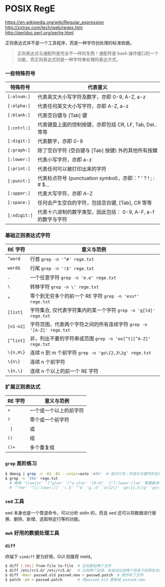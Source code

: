# POSIX RegE

https://en.wikipedia.org/wiki/Regular_expression   
http://zytrax.com/tech/web/regex.htm   
http://perldoc.perl.org/perlre.html   

正则表达式并不是一个工具程序，而是一种字符创处理的标准依据。

> 正则表达式与通配符是完全不一样的东西！通配符是 bash 操作接口的一个功能，而正则表达式则是一种字符串处理的表达方式。

### 一些特殊符号

特殊符号     | 代表意义
-------------|----------------------------------------------------------------
`[:alnum:]`  | 代表英文大小写字符及数字，亦即 0-9, A-Z, a-z
`[:alpha:]`  | 代表任何英文大小写字符，亦即 A-Z, a-z
`[:blank:]`  | 代表空白键与 [Tab] 键
`[:cntrl:]`  | 代表键盘上面的控制按键，亦即包括 CR, LF, Tab, Del.. 等等
`[:digit:]`  | 代表数字，亦即 0-9
`[:graph:]`  | 除了空白字符 (空白键与 [Tab] 按键) 外的其他所有按鍵
`[:lower:]`  | 代表小写字符，亦即 a-z
`[:print:]`  | 代表任何可以被打印出来的字符
`[:punct:]`  | 代表标点符号 (punctuation symbol)，亦即：" ' ? ! ; : # $...
`[:upper:]`  | 代表大写字符，亦即 A-Z
`[:space:]`  | 任何会产生空白的字符，包括空白键, [Tab], CR 等等
`[:xdigit:]` | 代表十六进制的数字类型，因此包括： 0-9, A-F, a-f 的数字与字符

### 基础正则表达式字符

RE 字符 | 意义与范例
--------|-----------------------------------------------
`^word` | 行首 `grep -n '^#' rege.txt`
`word$` | 行尾 `grep -n '!$' rege.txt`
`.`     | 一个任意字符 `grep -n 'e.e' rege.txt`
`\`     | 转移字符 `grep -n \' rege.txt`
`*`     | 零个到无穷多个的前一个 RE 字符 `grep -n 'ess*' rege.txt`
`[list]`| 字符集合, 仅代表字符集内的某一个字符 `grep -n 'g[ld]' rege.txt`
`[n1-n2]` | 字符范围，代表两个字符之间的所有连续字符 `grep -n '[A-Z]' rege.txt`
`[^list]` | 非，列出不要的字符串或范围 `grep -n 'oo[^t][^A-Z]' rege.txt`
`\{n,m\}` | 连续 n 到 m 个前字符 `grep -n 'go\{2,3\}g' rege.txt`
`\{n\}`   | 连续 n 个前字符
`\{n,\}`  | 连续 n 个以上的前一个 RE 字符

### 扩展正则表达式

RE 字符 | 意义与范例
--------|-----------------------------------------------
`+`     | 一个或一个以上的前字符
`?`     | 零个或一个前字符
<code> &#124; </code> | 或
`()`    | 组
`()+`   | 多个重复组

### `grep` 高阶练习

```bash
$ dmesg | grep -n -A3 -B2 --color=auto 'eth'  # 显示行号；并显示关键字所在行前2行和后3行；关键字高亮
$ grep -n 'the' rege.txt
  # 再用 't[ae]st' '[^g]oo' '[^a-z]oo' '[0-9]' '[^[:lower:]]oo' 等替换测试
  # '^the' '^[[:lower:]]' '\.$' '^$' 'g..d' 'o\{2\}' 'go\{2,5\}g' 'go\{2,\}g'
```

### `sed` 工具

sed 本身也是一个管道命令，可以分析 stdin 的，而且 sed 还可以将数据进行替换、删除、新增、选取特定行等的功能。

### `awk` 好用的数据处理工具

### `diff`

终端下 `vimdiff` 更为好用，GUI 则推荐 meld。

```bash
$ diff [-bBi] from-file to-file  # 比较新旧两个文件
$ diff /etc/rc3.d/ /etc/rc5.d/   # 比较两个目录，会自动比较两个目录下的同名文件的内容
$ diff -Naur passwd.old passwd.new > passwd.patch  # 制作补丁文件
$ patch -p0 < passwd.patch       # 将passwd.old 更新成 passwd.new
```

